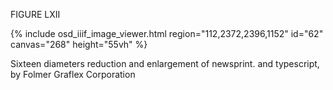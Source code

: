 FIGURE LXII 

{% include osd_iiif_image_viewer.html region="112,2372,2396,1152" id="62" canvas="268" height="55vh" %}

Sixteen diameters reduction and enlargement of newsprint. 
and typescript, by Folmer Graflex Corporation 

